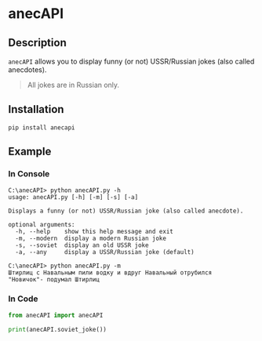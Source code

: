 # anecAPI

## Description
`anecAPI` allows you to display funny (or not) USSR/Russian jokes (also called anecdotes).
> All jokes are in Russian only.

## Installation

```
pip install anecapi
```

## Example

### In Console

```
C:\anecAPI> python anecAPI.py -h
usage: anecAPI.py [-h] [-m] [-s] [-a]

Displays a funny (or not) USSR/Russian joke (also called anecdote).

optional arguments:
  -h, --help    show this help message and exit
  -m, --modern  display a modern Russian joke
  -s, --soviet  display an old USSR joke
  -a, --any     display a USSR/Russian joke (default)

C:\anecAPI> python anecAPI.py -m
Штирлиц с Навальным пили водку и вдруг Навальный отрубился
"Новичок"- подумал Штирлиц
```

### In Code

```python
from anecAPI import anecAPI

print(anecAPI.soviet_joke())
```
